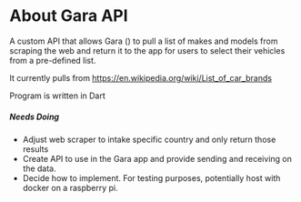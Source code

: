 <h1>About Gara API</h1>
A custom API that allows Gara () to pull a list of makes and models from scraping the web and return it to the app for users to select their vehicles from a pre-defined list.

It currently pulls from https://en.wikipedia.org/wiki/List_of_car_brands

Program is written in Dart

<h5>Needs Doing</h5>

- Adjust web scraper to intake specific country and only return those results
- Create API to use in the Gara app and provide sending and receiving on the data.
- Decide how to implement. For testing purposes, potentially host with docker on a raspberry pi.
